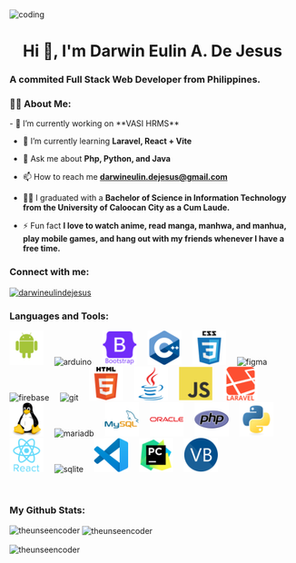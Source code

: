 
<img align="center" alt="coding" width="1080px" src="https://user-images.githubusercontent.com/74038190/225813708-98b745f2-7d22-48cf-9150-083f1b00d6c9.gif">
<h1 align="center">Hi 👋, I'm Darwin Eulin A. De Jesus</h1>
<h3>A commited Full Stack Web Developer from Philippines.</h3>

<h3>👨‍💼 About Me:</h3>
- 🔭 I’m currently working on **VASI HRMS**

- 🌱 I’m currently learning **Laravel, React + Vite**

- 💬 Ask me about **Php, Python, and Java**

- 📫 How to reach me **darwineulin.dejesus@gmail.com**

- 👨‍🎓 I graduated with a **Bachelor of Science in Information Technology from the University of Caloocan City as a Cum Laude.**

- ⚡ Fun fact **I love to watch anime, read manga, manhwa, and manhua, play mobile games, and hang out with my friends whenever I have a free time.**

<h3 align="left">Connect with me:</h3>
<p align="left">
<a href="https://fb.com/darwineulindejesus" target="blank"><img align="center" src="https://raw.githubusercontent.com/rahuldkjain/github-profile-readme-generator/master/src/images/icons/Social/facebook.svg" alt="darwineulindejesus" height="30" width="40" /></a>
</p>

<h3 align="left">Languages and Tools:</h3>
<p align="left"> 
  <a href="https://developer.android.com" target="_blank" rel="noreferrer" style="text-decoration:none; margin-right:15px; border:none; outline:none;"> 
    <img src="https://raw.githubusercontent.com/devicons/devicon/master/icons/android/android-original-wordmark.svg" alt="android" width="60" height="60"/> 
  </a> 
  <a href="https://www.arduino.cc/" target="_blank" rel="noreferrer" style="text-decoration:none; margin-right:15px; border:none; outline:none;"> 
    <img src="https://cdn.worldvectorlogo.com/logos/arduino-1.svg" alt="arduino" width="60" height="60"/> 
  </a> 
  <a href="https://getbootstrap.com" target="_blank" rel="noreferrer" style="text-decoration:none; margin-right:15px; border:none; outline:none;"> 
    <img src="https://raw.githubusercontent.com/devicons/devicon/master/icons/bootstrap/bootstrap-plain-wordmark.svg" alt="bootstrap" width="60" height="60"/> 
  </a> 
  <a href="https://www.w3schools.com/cpp/" target="_blank" rel="noreferrer" style="text-decoration:none; margin-right:15px; border:none; outline:none;"> 
    <img src="https://raw.githubusercontent.com/devicons/devicon/master/icons/cplusplus/cplusplus-original.svg" alt="cplusplus" width="60" height="60"/> 
  </a> 
  <a href="https://www.w3schools.com/css/" target="_blank" rel="noreferrer" style="text-decoration:none; margin-right:15px; border:none; outline:none;"> 
    <img src="https://raw.githubusercontent.com/devicons/devicon/master/icons/css3/css3-original-wordmark.svg" alt="css3" width="60" height="60"/> 
  </a> 
  <a href="https://www.figma.com/" target="_blank" rel="noreferrer" style="text-decoration:none; margin-right:15px; border:none; outline:none;"> 
    <img src="https://www.vectorlogo.zone/logos/figma/figma-icon.svg" alt="figma" width="60" height="60"/> 
  </a> 
  <a href="https://firebase.google.com/" target="_blank" rel="noreferrer" style="text-decoration:none; margin-right:15px; border:none; outline:none;"> 
    <img src="https://www.vectorlogo.zone/logos/firebase/firebase-icon.svg" alt="firebase" width="60" height="60"/> 
  </a> 
  <a href="https://git-scm.com/" target="_blank" rel="noreferrer" style="text-decoration:none; margin-right:15px; border:none; outline:none;"> 
    <img src="https://www.vectorlogo.zone/logos/git-scm/git-scm-icon.svg" alt="git" width="60" height="60"/> 
  </a> 
  <a href="https://www.w3.org/html/" target="_blank" rel="noreferrer" style="text-decoration:none; margin-right:15px; border:none; outline:none;"> 
    <img src="https://raw.githubusercontent.com/devicons/devicon/master/icons/html5/html5-original-wordmark.svg" alt="html5" width="60" height="60"/> 
  </a> 
  <a href="https://www.java.com" target="_blank" rel="noreferrer" style="text-decoration:none; margin-right:15px; border:none; outline:none;"> 
    <img src="https://raw.githubusercontent.com/devicons/devicon/master/icons/java/java-original.svg" alt="java" width="60" height="60"/> 
  </a> 
  <a href="https://developer.mozilla.org/en-US/docs/Web/JavaScript" target="_blank" rel="noreferrer" style="text-decoration:none; margin-right:15px; border:none; outline:none;"> 
    <img src="https://raw.githubusercontent.com/devicons/devicon/master/icons/javascript/javascript-original.svg" alt="javascript" width="60" height="60"/> 
  </a> 
  <a href="https://laravel.com/" target="_blank" rel="noreferrer" style="text-decoration:none; margin-right:15px; border:none; outline:none;"> 
    <img src="https://raw.githubusercontent.com/devicons/devicon/master/icons/laravel/laravel-plain-wordmark.svg" alt="laravel" width="60" height="60"/> 
  </a> 
  <a href="https://www.linux.org/" target="_blank" rel="noreferrer" style="text-decoration:none; margin-right:15px; border:none; outline:none;"> 
    <img src="https://raw.githubusercontent.com/devicons/devicon/master/icons/linux/linux-original.svg" alt="linux" width="60" height="60"/> 
  </a> 
  <a href="https://mariadb.org/" target="_blank" rel="noreferrer" style="text-decoration:none; margin-right:15px; border:none; outline:none;"> 
    <img src="https://www.vectorlogo.zone/logos/mariadb/mariadb-icon.svg" alt="mariadb" width="60" height="60"/> 
  </a> 
  <a href="https://www.mysql.com/" target="_blank" rel="noreferrer" style="text-decoration:none; margin-right:15px; border:none; outline:none;"> 
    <img src="https://raw.githubusercontent.com/devicons/devicon/master/icons/mysql/mysql-original-wordmark.svg" alt="mysql" width="60" height="60"/> 
  </a> 
  <a href="https://www.oracle.com/" target="_blank" rel="noreferrer" style="text-decoration:none; margin-right:15px; border:none; outline:none;"> 
    <img src="https://raw.githubusercontent.com/devicons/devicon/master/icons/oracle/oracle-original.svg" alt="oracle" width="60" height="60"/> 
  </a> 
  <a href="https://www.php.net" target="_blank" rel="noreferrer" style="text-decoration:none; margin-right:15px; border:none; outline:none;"> 
    <img src="https://raw.githubusercontent.com/devicons/devicon/master/icons/php/php-original.svg" alt="php" width="60" height="60"/> 
  </a> 
  <a href="https://www.python.org" target="_blank" rel="noreferrer" style="text-decoration:none; margin-right:15px; border:none; outline:none;"> 
    <img src="https://raw.githubusercontent.com/devicons/devicon/master/icons/python/python-original.svg" alt="python" width="60" height="60"/> 
  </a> 
  <a href="https://reactjs.org/" target="_blank" rel="noreferrer" style="text-decoration:none; margin-right:15px; border:none; outline:none;"> 
    <img src="https://raw.githubusercontent.com/devicons/devicon/master/icons/react/react-original-wordmark.svg" alt="react" width="60" height="60"/> 
  </a> 
  <a href="https://www.sqlite.org/" target="_blank" rel="noreferrer" style="text-decoration:none; margin-right:15px; border:none; outline:none;"> 
    <img src="https://www.vectorlogo.zone/logos/sqlite/sqlite-icon.svg" alt="sqlite" width="60" height="60"/> 
  </a> 
  <a href="https://code.visualstudio.com/" target="_blank" rel="noreferrer" style="text-decoration:none; margin-right:15px; border:none; outline:none;"> 
    <img src="https://raw.githubusercontent.com/devicons/devicon/master/icons/vscode/vscode-original.svg" alt="vscode" width="60" height="60"/> 
  </a> 
  <a href="https://www.jetbrains.com/pycharm/" target="_blank" rel="noreferrer" style="text-decoration:none; margin-right:15px; border:none; outline:none;"> 
    <img src="https://raw.githubusercontent.com/devicons/devicon/master/icons/pycharm/pycharm-original.svg" alt="pycharm" width="60" height="60"/> 
  </a> 
  <a href="https://docs.microsoft.com/en-us/dotnet/visual-basic/" target="_blank" rel="noreferrer" style="text-decoration:none; margin-right:15px; border:none; outline:none;"> 
    <img src="https://raw.githubusercontent.com/devicons/devicon/master/icons/visualbasic/visualbasic-original.svg" alt="visualbasic" width="60" height="60"/> 
  </a> 
</p>

<br>
<h3>My Github Stats:</h3>
<p><img align="left" style="background: transparent;" src="https://github-readme-stats.vercel.app/api/top-langs?username=theunseencoder&show_icons=true&locale=en&layout=compact" alt="theunseencoder" /></p>

<p>&nbsp;<img align="center" style="background: transparent;" src="https://github-readme-stats.vercel.app/api?username=theunseencoder&show_icons=true&locale=en" alt="theunseencoder" /></p>

<p><img align="center" style="background: transparent;" src="https://github-readme-streak-stats.herokuapp.com/?user=theunseencoder&" alt="theunseencoder" /></p>
